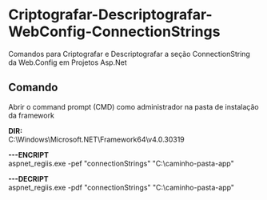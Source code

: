 # Criptografar-Descriptografar-WebConfig-ConnectionStrings
Comandos para Criptografar e Descriptografar a seção ConnectionString da Web.Config em Projetos Asp.Net

## Comando

Abrir o command prompt (CMD) como administrador na pasta de instalação da framework  
  
**DIR:**  
C:\Windows\Microsoft.NET\Framework64\v4.0.30319  


**---ENCRIPT**  
aspnet_regiis.exe -pef "connectionStrings" "C:\caminho-pasta-app"


**---DECRIPT**  
aspnet_regiis.exe -pdf "connectionStrings" "C:\caminho-pasta-app" 
